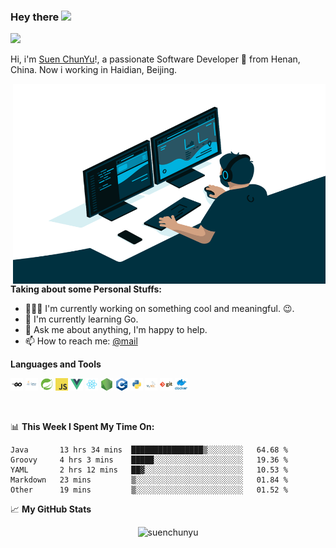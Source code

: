 ### Hey there <img src="https://media.giphy.com/media/hvRJCLFzcasrR4ia7z/giphy.gif" width="25px">

![](https://visitor-badge.glitch.me/badge?page_id=suenchunyu.suenchunyu)
<br />

Hi, i'm [Suen ChunYu](https://github.com/suenchunyu)!, a passionate Software Developer 🚀 from Henan, China. Now i working in Haidian, Beijing.

<img align="right" alt="GIF" src="https://github.com/suenchunyu/suenchunyu/blob/main/code.gif?raw=true" width="500" height="320" />

**Taking about some Personal Stuffs:**

- 👨🏽‍💻 I'm currently working on something cool and meaningful. :wink:.
- 🌱 I'm currently learning Go.
- 💬 Ask me about anything, I'm happy to help.
- 📫 How to reach me: [@mail](mailto:sunzhenyucn@gmail.com)

**Languages and Tools**

<code><img height="20" src="https://raw.githubusercontent.com/github/explore/80688e429a7d4ef2fca1e82350fe8e3517d3494d/topics/go/go.png"></code>
<code><img height="20" src="https://raw.githubusercontent.com/github/explore/80688e429a7d4ef2fca1e82350fe8e3517d3494d/topics/java/java.png"></code>
<code><img height="20" src="https://raw.githubusercontent.com/github/explore/8ab0be27a8c97992e4930e630e2d68ba8d819183/topics/spring/spring.png"></code>
<code><img height="20" src="https://raw.githubusercontent.com/github/explore/80688e429a7d4ef2fca1e82350fe8e3517d3494d/topics/javascript/javascript.png"></code>
<code><img height="20" src="https://raw.githubusercontent.com/github/explore/80688e429a7d4ef2fca1e82350fe8e3517d3494d/topics/vue/vue.png"></code>
<code><img height="20" src="https://raw.githubusercontent.com/github/explore/80688e429a7d4ef2fca1e82350fe8e3517d3494d/topics/react/react.png"></code>
<code><img height="20" src="https://raw.githubusercontent.com/github/explore/80688e429a7d4ef2fca1e82350fe8e3517d3494d/topics/nodejs/nodejs.png"></code>
<code><img height="20" src="https://raw.githubusercontent.com/github/explore/80688e429a7d4ef2fca1e82350fe8e3517d3494d/topics/cpp/cpp.png"></code>
<code><img height="20" src="https://raw.githubusercontent.com/github/explore/80688e429a7d4ef2fca1e82350fe8e3517d3494d/topics/python/python.png"></code>
<code><img height="20" src="https://raw.githubusercontent.com/github/explore/80688e429a7d4ef2fca1e82350fe8e3517d3494d/topics/mysql/mysql.png"></code>
<code><img height="20" src="https://raw.githubusercontent.com/github/explore/80688e429a7d4ef2fca1e82350fe8e3517d3494d/topics/git/git.png"></code>
<code><img height="20" src="https://raw.githubusercontent.com/github/explore/80688e429a7d4ef2fca1e82350fe8e3517d3494d/topics/docker/docker.png"></code>

<br />

📊 **This Week I Spent My Time On:**
<!--START_SECTION:waka-->
```text
Java       13 hrs 34 mins  ████████████████▒░░░░░░░░   64.68 % 
Groovy     4 hrs 3 mins    █████░░░░░░░░░░░░░░░░░░░░   19.36 % 
YAML       2 hrs 12 mins   ██▓░░░░░░░░░░░░░░░░░░░░░░   10.53 % 
Markdown   23 mins         ▒░░░░░░░░░░░░░░░░░░░░░░░░   01.84 % 
Other      19 mins         ▒░░░░░░░░░░░░░░░░░░░░░░░░   01.52 % 
```
<!--END_SECTION:waka-->

📈 **My GitHub Stats**

<p align="center">
  <img src="https://github-readme-stats.vercel.app/api?username=suenchunyu&show_icons=true&theme=light&count_private=true" alt="suenchunyu">
</p>

